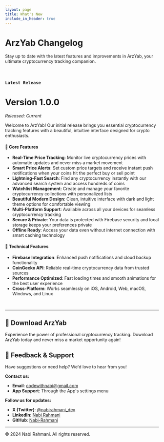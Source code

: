 ```yaml
---
layout: page
title: What's New
include_in_header: true
---
```


# ArzYab Changelog
Stay up to date with the latest features and improvements in ArzYab, your ultimate cryptocurrency tracking companion.

<br>

### `Latest Release`
# **Version 1.0.0**
*Released: Current*

Welcome to ArzYab! Our initial release brings you essential cryptocurrency tracking features with a beautiful, intuitive interface designed for crypto enthusiasts.

#### 🚀 Core Features
- **Real-Time Price Tracking**: Monitor live cryptocurrency prices with automatic updates and never miss a market movement
- **Smart Price Alerts**: Set custom price targets and receive instant push notifications when your coins hit the perfect buy or sell point
- **Lightning-Fast Search**: Find any cryptocurrency instantly with our advanced search system and access hundreds of coins
- **Watchlist Management**: Create and manage your favorite cryptocurrency collections with personalized lists
- **Beautiful Modern Design**: Clean, intuitive interface with dark and light theme options for comfortable viewing
- **Multi-Platform Support**: Available across all your devices for seamless cryptocurrency tracking
- **Secure & Private**: Your data is protected with Firebase security and local storage keeps your preferences private
- **Offline Ready**: Access your data even without internet connection with smart caching technology

#### 🔧 Technical Features
- **Firebase Integration**: Enhanced push notifications and cloud backup functionality
- **CoinGecko API**: Reliable real-time cryptocurrency data from trusted sources
- **Performance Optimized**: Fast loading times and smooth animations for the best user experience
- **Cross-Platform**: Works seamlessly on iOS, Android, Web, macOS, Windows, and Linux

<br>

---

## 📱 Download ArzYab
Experience the power of professional cryptocurrency tracking. Download ArzYab today and never miss a market opportunity again!

## 💬 Feedback & Support
Have suggestions or need help? We'd love to hear from you!

**Contact us:**
- **Email**: codewithnabi@gmail.com
- **App Support**: Through the App's settings menu

**Follow us for updates:**
- **X (Twitter)**: [@nabirahmani_dev](https://x.com/nabirahmani_dev)
- **LinkedIn**: [Nabi Rahmani](https://www.linkedin.com/in/muhammad-nabi-rahmani-%F0%9F%87%B5%F0%9F%87%B8-8945b21ba/)
- **GitHub**: [Nabi-Rahmani](https://github.com/Nabi-Rahmani)

---

© 2024 Nabi Rahmani. All rights reserved.